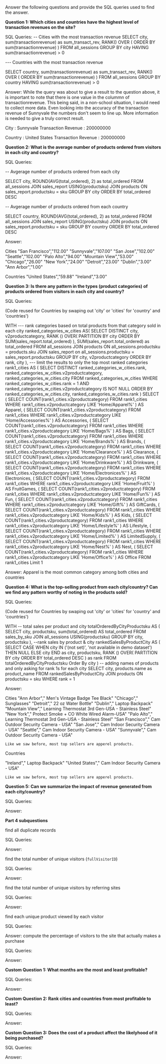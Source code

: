 Answer the following questions and provide the SQL queries used to find the answer.

    
**Question 1: Which cities and countries have the highest level of transaction revenues on the site?**


SQL Queries:
-- Cities with the most transaction revenue
SELECT city,
    sum(transactionrevenue) as sum_transact_rev,
    RANK() OVER (
        ORDER BY sum(transactionrevenue)
    )
FROM all_sessions
GROUP BY city
HAVING sum(transactionrevenue) > 0

--- Countries with the most transaction revenue

SELECT country,
    sum(transactionrevenue) as sum_transact_rev,
    RANK() OVER (
        ORDER BY sum(transactionrevenue)
    )
FROM all_sessions
GROUP BY country
HAVING sum(transactionrevenue) > 0


Answer:
While the query was about to give a result to the question above, it is important to note that there is one value in the colummn of transactionrevenue. This being said, in a non-school situation, I would need to collect more data. Even looking into the accuracy of the transaction revenue of Sunnyvale the numbers don't seem to line up. More information is needed to give a truly correct result. 

City : Sunnyvale 
Transaction Revenue : 200000000 

Country : United States
Transaction Revenue : 200000000



**Question 2: What is the average number of products ordered from visitors in each city and country?**


SQL Queries:

-- Avgerage number of products ordered from each city


SELECT city,
    ROUND(AVG(total_ordered), 2) as total_ordered
FROM all_sessions
    JOIN sales_report USING(productsku)
    JOIN products ON sales_report.productsku = sku
GROUP BY city
ORDER BY total_ordered DESC


-- Avgerage number of products ordered from each country

SELECT country,
    ROUND(AVG(total_ordered), 2) as total_ordered
FROM all_sessions
    JOIN sales_report USING(productsku)
    JOIN products ON sales_report.productsku = sku
GROUP BY country
ORDER BY total_ordered DESC


Answer:

Cities
    "San Francisco","112.00"
    "Sunnyvale","107.00"
    "San Jose","102.00"
    "Seattle","102.00"
    "Palo Alto","94.00"
    "Mountain View","53.00"
    "Chicago","26.00"
    "New York","24.00"
    "Detroit","23.00"
    "Dublin","3.00"
    "Ann Arbor","1.00"


Countries
    "United States","59.88"
    "Ireland","3.00"




**Question 3: Is there any pattern in the types (product categories) of products ordered from visitors in each city and country?**


SQL Queries:

(Code reused for Countries by swaping out 'city' or 'cities' for 'country' and 'countries')

WITH
--- rank categories based on total products from that category sold in each city
ranked_categories_w_cities AS(
    SELECT DISTINCT city,
        v2productcategory,
        RANK () OVER(
            PARTITION BY city
            ORDER BY SUM(sales_report.total_ordered)
        ),
        SUM(sales_report.total_ordered) as total_ordered
    FROM all_sessions
        JOIN products ON all_sessions.productsku = products.sku
        JOIN sales_report on all_sessions.productsku = sales_report.productsku
    GROUP BY city,
        v2productcategory
    ORDER BY rank,
        city
),
--- limit the results to only the top most ranked categories
rank1_cities AS (
    SELECT DISTINCT ranked_categories_w_cities.rank,
        ranked_categories_w_cities.v2productcategory,
        ranked_categories_w_cities.city
    FROM ranked_categories_w_cities
    WHERE ranked_categories_w_cities.rank = 1
        AND ranked_categories_w_cities.v2productcategory IS NOT NULL
    ORDER BY ranked_categories_w_cities.city,
        ranked_categories_w_cities.rank
)
SELECT (
        SELECT COUNT(rank1_cities.v2productcategory)
        FROM rank1_cities
        WHERE rank1_cities.v2productcategory LIKE 'Home/Apparel%'
    ) AS Apparel,
    (
        SELECT COUNT(rank1_cities.v2productcategory)
        FROM rank1_cities
        WHERE rank1_cities.v2productcategory LIKE 'Home/Accessories%'
    ) AS Accessories,
    (
        SELECT COUNT(rank1_cities.v2productcategory)
        FROM rank1_cities
        WHERE rank1_cities.v2productcategory LIKE 'Home/Bags%'
    ) AS Bags,
    (
        SELECT COUNT(rank1_cities.v2productcategory)
        FROM rank1_cities
        WHERE rank1_cities.v2productcategory LIKE 'Home/Brands%'
    ) AS Brands,
    (
        SELECT COUNT(rank1_cities.v2productcategory)
        FROM rank1_cities
        WHERE rank1_cities.v2productcategory LIKE 'Home/Clearance%'
    ) AS Clearance,
    (
        SELECT COUNT(rank1_cities.v2productcategory)
        FROM rank1_cities
        WHERE rank1_cities.v2productcategory LIKE 'Home/Drinkware%'
    ) AS Drinkware,
    (
        SELECT COUNT(rank1_cities.v2productcategory)
        FROM rank1_cities
        WHERE rank1_cities.v2productcategory LIKE 'Home/Electronices%'
    ) AS Electronices,
    (
        SELECT COUNT(rank1_cities.v2productcategory)
        FROM rank1_cities
        WHERE rank1_cities.v2productcategory LIKE 'Home/Fruit%'
    ) AS FruitGames,
    (
        SELECT COUNT(rank1_cities.v2productcategory)
        FROM rank1_cities
        WHERE rank1_cities.v2productcategory LIKE 'Home/Fun%'
    ) AS Fun,
    (
        SELECT COUNT(rank1_cities.v2productcategory)
        FROM rank1_cities
        WHERE rank1_cities.v2productcategory LIKE 'Home/Gift%'
    ) AS GiftCards,
    (
        SELECT COUNT(rank1_cities.v2productcategory)
        FROM rank1_cities
        WHERE rank1_cities.v2productcategory LIKE 'Home/Kids%'
    ) AS Kids,
    (
        SELECT COUNT(rank1_cities.v2productcategory)
        FROM rank1_cities
        WHERE rank1_cities.v2productcategory LIKE 'Home/Lifestyle%'
    ) AS Lifestyle,
    (
        SELECT COUNT(rank1_cities.v2productcategory)
        FROM rank1_cities
        WHERE rank1_cities.v2productcategory LIKE 'Home/Limited%'
    ) AS LimitedSupply,
    (
        SELECT COUNT(rank1_cities.v2productcategory)
        FROM rank1_cities
        WHERE rank1_cities.v2productcategory LIKE 'Home/Nest%'
    ) AS Nest,
    (
        SELECT COUNT(rank1_cities.v2productcategory)
        FROM rank1_cities
        WHERE rank1_cities.v2productcategory LIKE 'Home/Office%'
    ) AS Office
FROM rank1_cities
Limit 1



Answer:
Apparel is the most common category among both cities and countries




**Question 4: What is the top-selling product from each city/country? Can we find any pattern worthy of noting in the products sold?**


SQL Queries:

(Code reused for Countries by swaping out 'city' or 'cities' for 'country' and 'countries')


WITH
-- total sales per product and city
totalOrderedByCityProductsku AS (
    SELECT city,
        productsku,
        sum(total_ordered) AS total_ordered
    FROM sales_by_sku
        JOIN all_sessions USING(productsku)
    GROUP BY city,
        productsku
),
--rank sales by product & city
rankedSalesByProductCity AS (
    SELECT CASE
            WHEN city IN ('(not set)', 'not available in demo dataset') THEN NULL
            ELSE city
        END as city,
        productsku,
        RANK () OVER(
            PARTITION BY city
            ORDER BY total_ordered DESC
        ) as rank
    FROM totalOrderedByCityProductsku
    Order By city
) -- adding names of products and only asking for rank 1s for each city
SELECT city,
    products.name as product_name
FROM rankedSalesByProductCity
    JOIN products ON productsku = sku
WHERE rank = 1



Answer:

Cities
    "Ann Arbor"," Men's Vintage Badge Tee Black"
    "Chicago"," Sunglasses"
    "Detroit"," 22 oz Water Bottle"
    "Dublin"," Laptop Backpack"
    "Mountain View"," Learning Thermostat 3rd Gen-USA - Stainless Steel"
    "New York"," Protect Smoke + CO White Wired Alarm-USA"
    "Palo Alto"," Learning Thermostat 3rd Gen-USA - Stainless Steel"
    "San Francisco"," Cam Outdoor Security Camera - USA"
    "San Jose"," Cam Indoor Security Camera - USA"
    "Seattle"," Cam Indoor Security Camera - USA"
    "Sunnyvale"," Cam Outdoor Security Camera - USA"


    Like we saw before, most top sellers are apperel products.  


Countries

"Ireland"," Laptop Backpack"
"United States"," Cam Indoor Security Camera - USA"


    Like we saw before, most top sellers are apperel products.




**Question 5: Can we summarize the impact of revenue generated from each city/country?**

SQL Queries:



Answer:

**Part 4 subquestions**

find all duplicate records

SQL Queries:



Answer:

find the total number of unique visitors (`fullVisitorID`)

SQL Queries:



Answer:

find the total number of unique visitors by referring sites

SQL Queries:



Answer:

find each unique product viewed by each visitor

SQL Queries:



Answer:
compute the percentage of visitors to the site that actually makes a purchase

SQL Queries:



Answer:


**Custom Question 1: What months are the most and least profitable?**

SQL Queries:



Answer:


**Custom Question 2: Rank cities and countries from most profitable to least?**

SQL Queries:



Answer:


**Custom Question 3: Does the cost of a product affect the likelyhood of it being purchased?**

SQL Queries:



Answer:








